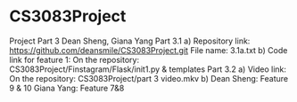 # CS3083Project
Project Part 3
Dean Sheng, Giana Yang
Part 3.1
a)	Repository link: https://github.com/deansmile/CS3083Project.git
File name: 3.1a.txt
b)	Code link for feature 1: On the repository: CS3083Project/Finstagram/Flask/init1.py & templates
Part 3.2
a)	Video link: On the repository: CS3083Project/part 3 video.mkv
b)	Dean Sheng: Feature 9 & 10
Giana Yang: Feature 7&8


